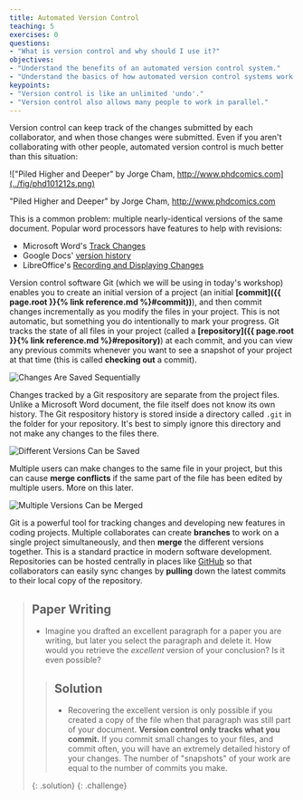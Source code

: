 ```yaml
---
title: Automated Version Control
teaching: 5
exercises: 0
questions:
- "What is version control and why should I use it?"
objectives:
- "Understand the benefits of an automated version control system."
- "Understand the basics of how automated version control systems work."
keypoints:
- "Version control is like an unlimited 'undo'."
- "Version control also allows many people to work in parallel."
---
```


Version control can keep track of the changes submitted by each collaborator, and when those changes were submitted.
Even if you aren't collaborating with other people,
automated version control is much better than this situation:

!["Piled Higher and Deeper" by Jorge Cham, http://www.phdcomics.com](../fig/phd101212s.png)

"Piled Higher and Deeper" by Jorge Cham, http://www.phdcomics.com

This is a common problem: multiple nearly-identical versions of the same document. Popular word processors have features to help with revisions:
* Microsoft Word's [Track Changes](https://support.office.com/en-us/article/Track-changes-in-Word-197ba630-0f5f-4a8e-9a77-3712475e806a)
* Google Docs' [version history](https://support.google.com/docs/answer/190843?hl=en)
* LibreOffice's [Recording and Displaying Changes](https://help.libreoffice.org/Common/Recording_and_Displaying_Changes)

Version control software Git (which we will be using in today's workshop) enables you to create an initial version of a project (an initial <strong>[commit]({{ page.root }}{% link reference.md %}#commit))</strong>), and then commit changes incrementally as you modify the files in your project. This is not automatic, but something you do intentionally to mark your progress. Git tracks the state of all files in your project (called a <strong>[repository]({{ page.root }}{% link reference.md %}#repository)</strong>) at each commit, and you can view any previous commits whenever you want to see a snapshot of your project at that time (this is called <strong>checking out</strong> a commit).

![Changes Are Saved Sequentially](../fig/play-changes.svg)

Changes tracked by a Git respository are separate from the project files. Unlike a Microsoft Word document, the file itself does not know its own history. The Git respository history is stored inside a directory called `.git` in the folder for your repository. It's best to simply ignore this directory and not make any changes to the files there.

![Different Versions Can be Saved](../fig/versions.svg)

Multiple users can make changes to the same file in your project, but this can cause <strong>merge conflicts</strong> if the same part of the file has been edited by multiple users. More on this later.

![Multiple Versions Can be Merged](../fig/merge.svg)

Git is a powerful tool for tracking changes and developing new features in coding projects. Multiple collaborates can create <strong>branches</strong> to work on a single project simultaneously, and then <strong>merge</strong> the different versions together. This is a standard practice in modern software development. Repositories can be hosted centrally in places like [GitHub](https://github.com) so that collaborators can easily sync changes by <strong>pulling</strong> down the latest commits to their local copy of the repository.

> ## Paper Writing
>
> *   Imagine you drafted an excellent paragraph for a paper you are writing, but later you 
>     select the paragraph and delete it. How would you retrieve the *excellent* version of your conclusion? Is it even possible?
>
> > ## Solution
> >
> > *   Recovering the excellent version is only possible if you created a copy
> >     of the file when that paragraph was still part of your document. <strong>Version control
> >     only tracks what you commit.</strong> If you commit small changes to your files,
> >     and commit often, you will have an extremely detailed history of your changes.
> >     The number of "snapshots" of your work are equal to the number of commits you make.
> >     
> {: .solution}
{: .challenge}
